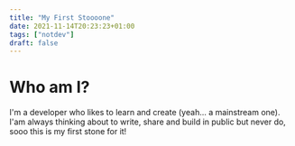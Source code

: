 ```yaml
---
title: "My First Stoooone"
date: 2021-11-14T20:23:23+01:00
tags: ["notdev"]
draft: false
---
```


# Who am I?

I'm a developer who likes to learn and create (yeah... a mainstream one). I'am always thinking about to write, share and build in public but never do, sooo this is my first stone for it!
